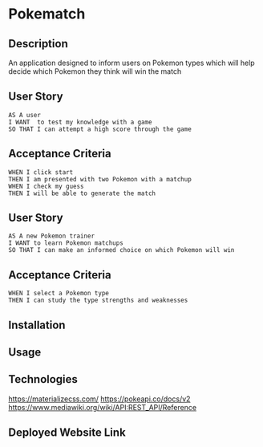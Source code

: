
# Pokematch

## Description
An application designed to inform users on Pokemon types which will help decide which Pokemon they think will win the match

## User Story
	AS A user
	I WANT  to test my knowledge with a game
	SO THAT I can attempt a high score through the game
## Acceptance Criteria
	WHEN I click start
	THEN I am presented with two Pokemon with a matchup
	WHEN I check my guess
	THEN I will be able to generate the match

## User Story
	AS A new Pokemon trainer
	I WANT to learn Pokemon matchups
	SO THAT I can make an informed choice on which Pokemon will win
## Acceptance Criteria
	WHEN I select a Pokemon type
	THEN I can study the type strengths and weaknesses

## Installation

## Usage

## Technologies
https://materializecss.com/
https://pokeapi.co/docs/v2
https://www.mediawiki.org/wiki/API:REST_API/Reference

## Deployed Website Link